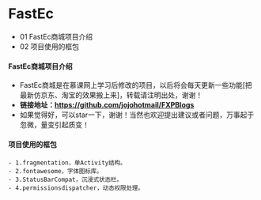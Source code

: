 # FastEc
- 01 FastEc商城项目介绍
- 02 项目使用的框包


#### FastEc商城项目介绍
- FastEc商城是在慕课网上学习后修改的项目，以后将会每天更新一些功能[把最新仿京东、淘宝的效果搬上来]，转载请注明出处，谢谢！
- **链接地址：https://github.com/jojohotmail/FXPBlogs**
- 如果觉得好，可以star一下，谢谢！当然也欢迎提出建议或者问题，万事起于忽微，量变引起质变！


#### 项目使用的框包
    - 1.fragmentation，单Activity结构。
    - 2.fontawesome，字体图标库。
    - 3.StatusBarCompat，沉浸式状态栏。
    - 4.permissionsdispatcher，动态权限处理。